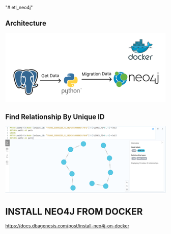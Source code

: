 "# etl_neo4j" 

## Architecture
![Architecture](flow_neo4j.jpg)

## Find Relationship By Unique ID
![Find Relationship By Unique ID](find_relations_by_unique_id.PNG)


# INSTALL NEO4J FROM DOCKER
https://docs.dbagenesis.com/post/install-neo4j-on-docker


